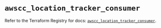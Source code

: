 # `awscc_location_tracker_consumer`

Refer to the Terraform Registry for docs: [`awscc_location_tracker_consumer`](https://registry.terraform.io/providers/hashicorp/awscc/0.70.0/docs/resources/location_tracker_consumer).
